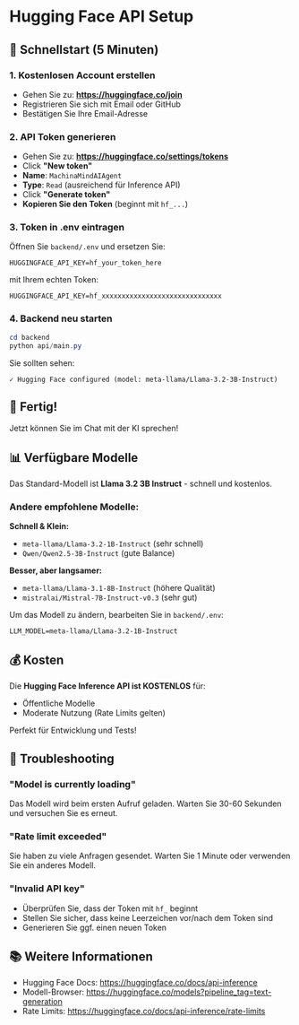 # Hugging Face API Setup

## 🚀 Schnellstart (5 Minuten)

### 1. Kostenlosen Account erstellen
- Gehen Sie zu: **https://huggingface.co/join**
- Registrieren Sie sich mit Email oder GitHub
- Bestätigen Sie Ihre Email-Adresse

### 2. API Token generieren
- Gehen Sie zu: **https://huggingface.co/settings/tokens**
- Click **"New token"**
- **Name**: `MachinaMindAIAgent`
- **Type**: `Read` (ausreichend für Inference API)
- Click **"Generate token"**
- **Kopieren Sie den Token** (beginnt mit `hf_...`)

### 3. Token in .env eintragen
Öffnen Sie `backend/.env` und ersetzen Sie:

```env
HUGGINGFACE_API_KEY=hf_your_token_here
```

mit Ihrem echten Token:

```env
HUGGINGFACE_API_KEY=hf_xxxxxxxxxxxxxxxxxxxxxxxxxxxxxx
```

### 4. Backend neu starten
```powershell
cd backend
python api/main.py
```

Sie sollten sehen:
```
✓ Hugging Face configured (model: meta-llama/Llama-3.2-3B-Instruct)
```

## 🎯 Fertig!

Jetzt können Sie im Chat mit der KI sprechen!

## 📊 Verfügbare Modelle

Das Standard-Modell ist **Llama 3.2 3B Instruct** - schnell und kostenlos.

### Andere empfohlene Modelle:

**Schnell & Klein:**
- `meta-llama/Llama-3.2-1B-Instruct` (sehr schnell)
- `Qwen/Qwen2.5-3B-Instruct` (gute Balance)

**Besser, aber langsamer:**
- `meta-llama/Llama-3.1-8B-Instruct` (höhere Qualität)
- `mistralai/Mistral-7B-Instruct-v0.3` (sehr gut)

Um das Modell zu ändern, bearbeiten Sie in `backend/.env`:
```env
LLM_MODEL=meta-llama/Llama-3.2-1B-Instruct
```

## 💰 Kosten

Die **Hugging Face Inference API ist KOSTENLOS** für:
- Öffentliche Modelle
- Moderate Nutzung (Rate Limits gelten)

Perfekt für Entwicklung und Tests!

## 🔧 Troubleshooting

### "Model is currently loading"
Das Modell wird beim ersten Aufruf geladen. Warten Sie 30-60 Sekunden und versuchen Sie es erneut.

### "Rate limit exceeded"
Sie haben zu viele Anfragen gesendet. Warten Sie 1 Minute oder verwenden Sie ein anderes Modell.

### "Invalid API key"
- Überprüfen Sie, dass der Token mit `hf_` beginnt
- Stellen Sie sicher, dass keine Leerzeichen vor/nach dem Token sind
- Generieren Sie ggf. einen neuen Token

## 📚 Weitere Informationen

- Hugging Face Docs: https://huggingface.co/docs/api-inference
- Modell-Browser: https://huggingface.co/models?pipeline_tag=text-generation
- Rate Limits: https://huggingface.co/docs/api-inference/rate-limits
